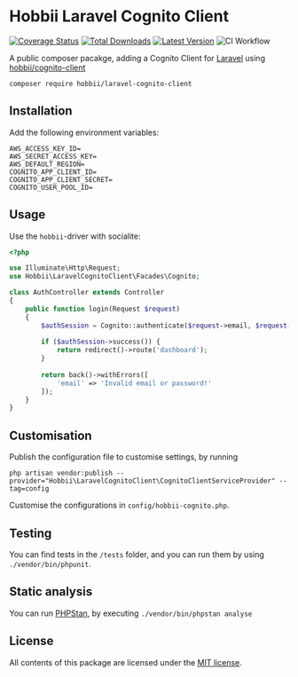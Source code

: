 # Hobbii Laravel Cognito Client
[![Coverage Status](https://coveralls.io/repos/github/hobbii/laravel-cognito-client/badge.svg?branch=main)](https://coveralls.io/github/hobbii/laravel-cognito-client?branch=main)
[![Total Downloads](https://img.shields.io/packagist/dt/hobbii/laravel-cognito-client)](https://packagist.org/packages/hobbii/laravel-cognito-client)
[![Latest Version](https://img.shields.io/packagist/v/laravel-hobbii/cognito-client)](https://packagist.org/packages/hobbii/laravel-cognito-client)
![CI Workflow](https://github.com/hobbii/laravel-cognito-client/actions/workflows/ci.yml/badge.svg?branch=main)

A public composer pacakge, adding a Cognito Client for [Laravel](https://laravel.com/) using [hobbii/cognito-client](https://github.com/hobbii/cognito-client)

```shell
composer require hobbii/laravel-cognito-client
```

## Installation
Add the following environment variables:
```env
AWS_ACCESS_KEY_ID=
AWS_SECRET_ACCESS_KEY=
AWS_DEFAULT_REGION=
COGNITO_APP_CLIENT_ID=
COGNITO_APP_CLIENT_SECRET=
COGNITO_USER_POOL_ID=
```

## Usage
Use the `hobbii`-driver with socialite:

````php
<?php

use Illuminate\Http\Request;
use Hobbii\LaravelCognitoClient\Facades\Cognito;

class AuthController extends Controller
{
    public function login(Request $request)
    {
        $authSession = Cognito::authenticate($request->email, $request->password);
        
        if ($authSession->success()) {
            return redirect()->route('dashboard');
        }
        
        return back()->withErrors([
            'email' => 'Invalid email or password!'
        ]);
    }
}
````

## Customisation
Publish the configuration file to customise settings, by running
```shell
php artisan vendor:publish --provider="Hobbii\LaravelCognitoClient\CognitoClientServiceProvider" --tag=config
```
Customise the configurations in `config/hobbii-cognito.php`.


## Testing
You can find tests in the `/tests` folder, and you can run them by using `./vendor/bin/phpunit`.

## Static analysis
You can run [PHPStan](https://phpstan.org/), by executing `./vendor/bin/phpstan analyse`

## License
All contents of this package are licensed under the [MIT license](LICENSE).
